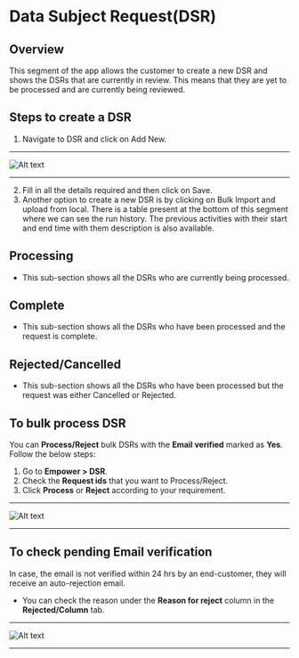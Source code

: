 # Data Subject Request(DSR)

## Overview 

This segment of the app allows the customer to create a new DSR and shows the DSRs that are currently in review. This means that they are yet to be processed and are currently being reviewed.

## Steps to create a DSR
1. Navigate to DSR and click on Add New.

---

![Alt text](https://github.com/skypointcloud/platform/blob/develop/docs/doc_snippets/dsr.png?raw=true)

---

2. Fill in all the details required and then click on Save. 
3. Another option to create a new DSR is by clicking on Bulk Import and upload from local. 
There is a table present at the bottom of this segment where we can see the run history. The previous activities with their start and end time with them description is also available. 

## Processing 
- This sub-section shows all the DSRs who are currently being processed.  

## Complete 
- This sub-section shows all the DSRs who have been processed and the request is complete.  

## Rejected/Cancelled 
- This sub-section shows all the DSRs who have been processed but the request was either Cancelled or Rejected.

## To bulk process DSR

You can **Process/Reject** bulk DSRs with the **Email verified** marked as **Yes**. Follow the below steps:

1. Go to **Empower > DSR**.
2. Check the **Request ids** that you want to Process/Reject.
3. Click **Process** or **Reject** according to your requirement.

---

![Alt text](https://github.com/skypointcloud/platform/blob/develop/docs/doc_snippets/dsr_bulkprocess.png?raw=true)

---

## To check pending Email verification

In case, the email is not verified within 24 hrs by an end-customer, they will receive an auto-rejection email. 

- You can check the reason under the **Reason for reject** column in the **Rejected/Column** tab.

---

![Alt text](https://github.com/skypointcloud/platform/blob/develop/docs/doc_snippets/dsr_rejectionemail.png?raw=true)

---

